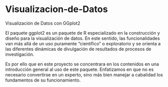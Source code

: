 # Visualizacion-de-Datos
Visualización de Datos con GGplot2

El paquete ggplot2 es un paquete de R especializado en la construcción y diseño para la visualización de datos. En este sentido, las  funcionalidades van más allá de un uso puramente “científico” o exploratorio y se orienta a las diferentes dinámicas de divulgación de resultados de procesos de investigación.

Es por ello que en este proyecto se concentrara en  los contenidos en una introducción general al uso de este paquete. Enfatizamos en que no es necesario convertirse en un experto, sino más bien manejar a cabalidad los fundamentos de su funcionamiento.